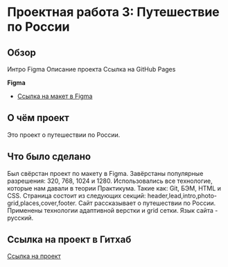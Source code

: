 # Проектная работа 3: Путешествие по России

## Обзор
Интро
Figma
Описание проекта
Ссылка на GitHub Pages

**Figma**
* [Ссылка на макет в Figma](https://www.figma.com/file/5S2WSbEFL6awjVWJ0NWL8Q/Sprint-3_-Russia-_-desktop-mobile?node-id=28503%3A0)

## О чём проект
Это проект о путешествии по России.

## Что было сделано
Был свёрстан проект по макету в Figma. Завёрстаны популярные разрешения: 320, 768, 1024 и 1280.
Использовались все технологие, которые нам давали в теории Практикума. Такие как: Git, БЭМ, HTML и CSS.
Страница состоит из следующих секций: header,lead,intro,photo-grid,places,cover,footer.
Сайт рассказывает о путешествии по России.
Применены технологии адаптивной верстки и grid сетки.
Язык сайта - русский.

## Ссылка на проект в Гитхаб
[Ссылка на проект](https://danila-sukh.github.io/russian-travel/)
